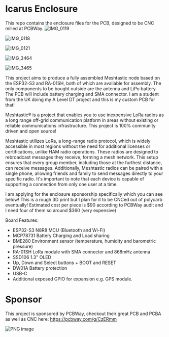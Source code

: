 # Icarus Enclosure
This repo contains the enclosure files for the PCB, designed to be CNC milled at PCBWay.
![IMG_0119](https://github.com/user-attachments/assets/c61de444-5e6b-497b-b0a5-52c3598c2bd0)

![IMG_0118](https://github.com/user-attachments/assets/c5277f37-d323-43b1-b5fe-04353c503286)

![IMG_0121](https://github.com/user-attachments/assets/8ff2fd38-35b0-48f5-b0a9-5804a612b006)

![IMG_3464](https://github.com/user-attachments/assets/746ff8d6-4637-480a-8ccf-224b93c6cb8a)

![IMG_3465](https://github.com/user-attachments/assets/c2fe237f-0c0a-475c-9f37-a34d05f37ebc)

This project aims to produce a fully assembled Meshtastic node based on the ESP32-S3 and RA-01SH, both of which are avaliable for assembly. The only components to be bought outside are the antenna and LiPo battery. The PCB will include battery charging and SMA connector. I am a student from the UK doing my A Level DT project and this is my custom PCB for that!

Meshtastic® is a project that enables you to use inexpensive LoRa radios as a long range off-grid communication platform in areas without existing or reliable communications infrastructure. This project is 100% community driven and open source!

Meshtastic utilizes LoRa, a long-range radio protocol, which is widely accessible in most regions without the need for additional licenses or certifications, unlike HAM radio operations.
These radios are designed to rebroadcast messages they receive, forming a mesh network. This setup ensures that every group member, including those at the furthest distance, can receive messages.
Additionally, Meshtastic radios can be paired with a single phone, allowing friends and family to send messages directly to your specific radio. It's important to note that each device is capable of supporting a connection from only one user at a time.


I am applying for the enclosure sponsorship specifically which you can see below! This is a rough 3D print but I plan for it to be CNCed out of polycarb eventually! Estimated cost per piece is $90 according to PCBWay audit and I need four of them so around $360 (very expensive)





Board Features:
- ESP32-S3 N8R8 MCU (Bluetooth and Wi-Fi)
- MCP78731 Battery Charging and Load sharing
- BME280 Environment sensor (temperature, humidity and barometric pressure)
- RA-01SH LoRa module with SMA connector and 868mHz antenna
- SSD106 1.3" OLED
- Up, Down and Select buttons + BOOT and RESET
- DW01A Battery protection 
- USB-C
- Additional exposed GPIO for expansion e.g. GPS module.


# Sponsor
This project is sponsored by PCBWay, checkout their great PCB and PCBA as well as CNC here: https://pcbway.com/g/CzERmm

![PNG image](https://github.com/user-attachments/assets/3042b4ad-df3d-4577-ba26-5d70e5f4352c)
